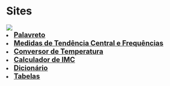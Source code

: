 # Sites 

<img src="https://lnkamaki.github.io/Projects/projects/favicon.ico">
<u type= "circle">

<li><a href= "https://lnkamaki.github.io/Projects/projects/palavreto.html"><span style=" font-weight: bold; font-size: 1.3em;">Palavreto</span></a></li> 
 <li><a href= "https://lnkamaki.github.io/Projects/projects/mamemo.html"><span style=" font-weight: bold; font-size: 1.3em;">Medidas de Tendência Central e Frequências</span></a> </li>
 <li><a href= "https://lnkamaki.github.io/Projects/projects/conversor-temperatura.html"><span style=" font-weight: bold; font-size: 1.3em;">Conversor de Temperatura</span></a></li> 
 <li><a href= "https://lnkamaki.github.io/Projects/projects/calcular-imc.html"><span style=" font-weight: bold; font-size: 1.3em;">Calculador de IMC</span></a></li> 
 <li><a href= "https://lnkamaki.github.io/Projects/projects/dicionario.html"><span style=" font-weight: bold; font-size: 1.3em;">Dicionário</span></a></li>   
 <li><a href= "https://lnkamaki.github.io/Projects/projects/tabelas.html"><span style=" font-weight: bold; font-size: 1.3em;">Tabelas</span></a></li> 

 

 
